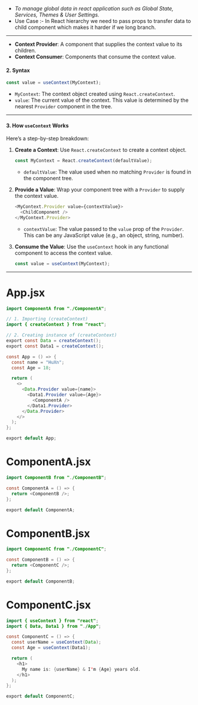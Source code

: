 - *To manage global data in react application such as Global State, Services, Themes & User Settings.*
- Use Case :- In React hierarchy we need to pass props to transfer data to child component which makes it harder if we long branch.

---

- **Context Provider**: A component that supplies the context value to its children.
- **Context Consumer**: Components that consume the context value.

#### **2. Syntax**
```javascript
const value = useContext(MyContext);
```

- `MyContext`: The context object created using `React.createContext`.
- `value`: The current value of the context. This value is determined by the nearest `Provider` component in the tree.

---

#### **3. How `useContext` Works**
Here’s a step-by-step breakdown:

1. **Create a Context**:
   Use `React.createContext` to create a context object.
   ```javascript
   const MyContext = React.createContext(defaultValue);
   ```

   - `defaultValue`: The value used when no matching `Provider` is found in the component tree.

2. **Provide a Value**:
   Wrap your component tree with a `Provider` to supply the context value.
   ```javascript
   <MyContext.Provider value={contextValue}>
     <ChildComponent />
   </MyContext.Provider>
   ```

   - `contextValue`: The value passed to the `value` prop of the `Provider`. This can be any JavaScript value (e.g., an object, string, number).

3. **Consume the Value**:
   Use the `useContext` hook in any functional component to access the context value.
   ```javascript
   const value = useContext(MyContext);
   ```

---
# App.jsx
```java
import ComponentA from "./ComponentA";

// 1. Importing (createContext)
import { createContext } from "react";

// 2. Creating instance of (createContext)
export const Data = createContext();
export const Data1 = createContext();

const App = () => {
  const name = "HuXn";
  const Age = 18;

  return (
    <>
      <Data.Provider value={name}>
        <Data1.Provider value={Age}>
          <ComponentA />
        </Data1.Provider>
      </Data.Provider>
    </>
  );
};

export default App;
```

# ComponentA.jsx
```java
import ComponentB from "./ComponentB";

const ComponentA = () => {
  return <ComponentB />;
};

export default ComponentA;
```

# ComponentB.jsx
```java
import ComponentC from "./ComponentC";

const ComponentB = () => {
  return <ComponentC />;
};

export default ComponentB;
```

# ComponentC.jsx
```java
import { useContext } from "react";
import { Data, Data1 } from "./App";

const ComponentC = () => {
  const userName = useContext(Data);
  const Age = useContext(Data1);

  return (
    <h1>
      My name is: {userName} & I'm {Age} years old.
    </h1>
  );
};

export default ComponentC;
```
